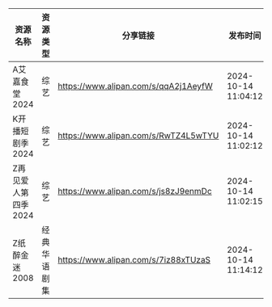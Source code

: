 | 资源名称         | 资源类型   | 分享链接                                 | 发布时间                |
| ------------ | ------ | ------------------------------------ | ------------------- |
| A艾嘉食堂2024    | 综艺     | https://www.alipan.com/s/qqA2j1AeyfW | 2024-10-14 11:04:12 |
| K开播短剧季2024   | 综艺     | https://www.alipan.com/s/RwTZ4L5wTYU | 2024-10-14 11:02:12 |
| Z再见爱人第四季2024 | 综艺     | https://www.alipan.com/s/js8zJ9enmDc | 2024-10-14 11:02:15 |
| Z纸醉金迷2008    | 经典华语剧集 | https://www.alipan.com/s/7iz88xTUzaS | 2024-10-14 11:14:12 |
